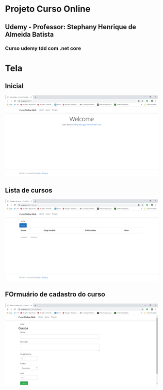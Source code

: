 # Projeto Curso Online

## Udemy - Professor: Stephany Henrique de Almeida Batista
### Curso udemy tdd com .net core

# Tela

## Inicial

![](https://github.com/phillrog/udemy-dot-net-core-tdd/blob/aula-22/img/tela_principal.png)

## Lista de cursos

![](https://github.com/phillrog/udemy-dot-net-core-tdd/blob/aula-22/img/cadastrar_curso.png)

## FOrmuário de cadastro do curso

![](https://github.com/phillrog/udemy-dot-net-core-tdd/blob/aula-22/img/cadastrar_curso_formulario.png)
